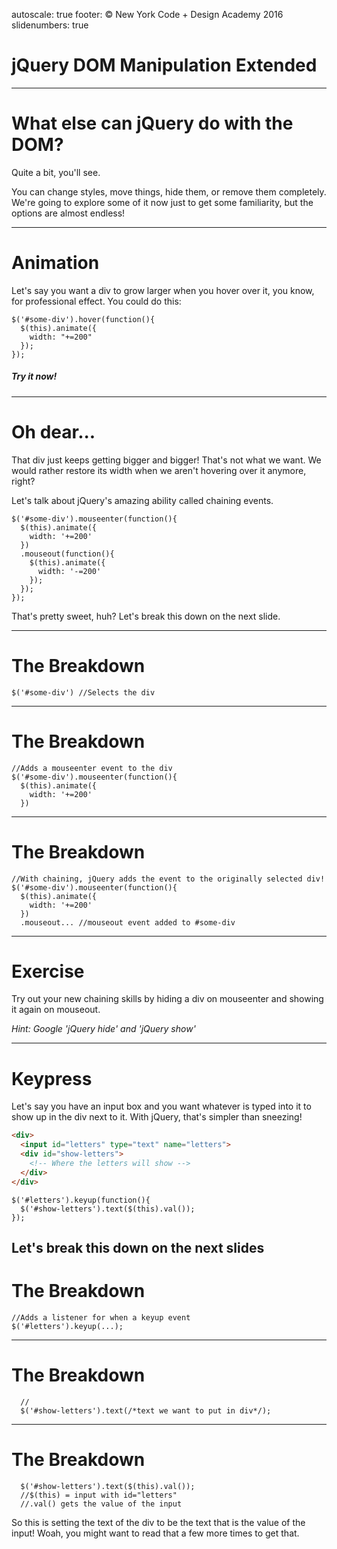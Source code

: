autoscale: true
footer: © New York Code + Design Academy 2016
slidenumbers: true

# jQuery DOM Manipulation Extended

---

# What else can jQuery do with the DOM?
Quite a bit, you'll see.

You can change styles, move things, hide them, or remove them completely. We're going to explore some of it now just to get some familiarity, but the options are almost endless!

---

# Animation

Let's say you want a div to grow larger when you hover over it, you know, for professional effect. You could do this:
```JS
$('#some-div').hover(function(){
  $(this).animate({
    width: "+=200"
  });
});
```
##### Try it now!

---

# Oh dear...

That div just keeps getting bigger and bigger! That's not what we want.
We would rather restore its width when we aren't hovering over it anymore, right?

Let's talk about jQuery's amazing ability called chaining events.

```JS
$('#some-div').mouseenter(function(){
  $(this).animate({
    width: '+=200'
  })
  .mouseout(function(){
    $(this).animate({
      width: '-=200'
    });
  });
});
```
That's pretty sweet, huh? Let's break this down on the next slide.

---
# The Breakdown
```JS
$('#some-div') //Selects the div
```

---
# The Breakdown

```JS
//Adds a mouseenter event to the div
$('#some-div').mouseenter(function(){
  $(this).animate({
    width: '+=200'
  })
```

---
# The Breakdown

```JS
//With chaining, jQuery adds the event to the originally selected div!
$('#some-div').mouseenter(function(){
  $(this).animate({
    width: '+=200'
  })
  .mouseout... //mouseout event added to #some-div
```

---

# Exercise

Try out your new chaining skills by hiding a div on mouseenter and showing it again on mouseout.

_Hint: Google 'jQuery hide' and 'jQuery show'_

---

# Keypress

Let's say you have an input box and you want whatever is typed into it to show up in the div next to it. With jQuery, that's simpler than sneezing!

```HTML
<div>
  <input id="letters" type="text" name="letters">
  <div id="show-letters">
    <!-- Where the letters will show -->
  </div>
</div>
```
```JS
$('#letters').keyup(function(){
  $('#show-letters').text($(this).val());
});
```
Let's break this down on the next slides
---

# The Breakdown

```JS
//Adds a listener for when a keyup event
$('#letters').keyup(...);
```
---

# The Breakdown

```JS
  //
  $('#show-letters').text(/*text we want to put in div*/);
```

---

# The Breakdown

```JS
  $('#show-letters').text($(this).val());
  //$(this) = input with id="letters"
  //.val() gets the value of the input
```
So this is setting the text of the div to be the text that is the value of the input!
Woah, you might want to read that a few more times to get that.
